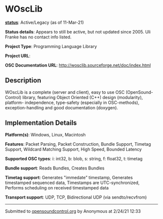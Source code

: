 # WOscLib

**[status](../implementation-status.html)**: Active/Legacy (as of 11-Mar-21)

**Status details**: 
Appears to still be active, but not updated since 2005.  Uli Franke has no contact info listed.

**Project Type**: Programming Language Library

**Project URL**: <No>

**OSC Documentation URL**: <http://wosclib.sourceforge.net/doc/index.html>

## Description

WOscLib is a complete (server and client), easy to use OSC (OpenSound-Control) library, featuring Object Oriented (C++) design (modularity), platform- independence, type-safety (especially in OSC-methods), exception-handling and good documentation (doxygen).

## Implementation Details

**Platform(s)**: Windows, Linux, Macintosh

**Features**: Packet Parsing, Packet Construction, Bundle Support, Timetag Support, Wildcard Matching Support, High Speed, Bounded Latency

**Supported OSC types**: i: int32, b: blob, s: string, f: float32, t: timetag

**Bundle support**: Reads Bundles, Creates Bundles

**Timetag support**: Generates "immedate" timestamp, Generates timestamped sequenced data, Timestamps are UTC-synchronized, Performs scheduling on received timestamped data

**Transport support**: UDP, TCP, Bidirectional UDP (via sendto/recvfrom)

---
Submitted to [opensoundcontrol.org](https://opensoundcontrol.org) by Anonymous at 2/24/21 12:33
